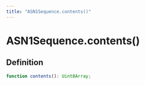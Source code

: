 ```yaml
---
title: "ASN1Sequence.contents()"
---
```


# ASN1Sequence.contents()

## Definition

```ts
function contents(): Uint8Array;
```
